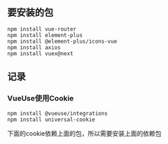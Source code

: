 ## 要安装的包

```
npm install vue-router   
npm install element-plus
npm install @element-plus/icons-vue
npm install axios
npm install vuex@next
```

## 记录

### VueUse使用Cookie

```
npm install @vueuse/integrations
npm install universal-cookie
```

下面的cookie依赖上面的包，所以需要安装上面的依赖包